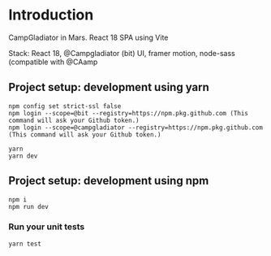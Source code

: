 # Introduction 
CampGladiator in Mars. React 18 SPA using Vite

Stack:
React 18, @Campgladiator (bit) UI, framer motion, node-sass (compatible with @CAamp

## Project setup: development using yarn

```
npm config set strict-ssl false
npm login --scope=@bit --registry=https://npm.pkg.github.com (This command will ask your Github token.)
npm login --scope=@campgladiator --registry=https://npm.pkg.github.com (This command will ask your Github token.)
```

```
yarn
yarn dev
```

## Project setup: development using npm
```
npm i
npm run dev
```

### Run your unit tests
```
yarn test
```

